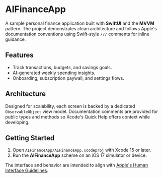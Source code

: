 # AIFinanceApp

A sample personal finance application built with **SwiftUI** and the **MVVM** pattern. The project demonstrates clean architecture and follows Apple's documentation conventions using Swift-style `///` comments for inline guidance.

## Features
- Track transactions, budgets, and savings goals.
- AI-generated weekly spending insights.
- Onboarding, subscription paywall, and settings flows.

## Architecture
Designed for scalability, each screen is backed by a dedicated `ObservableObject` view model. Documentation comments are provided for public types and methods so Xcode's Quick Help offers context while developing.

## Getting Started
1. Open `AIFinanceApp/AIFinanceApp.xcodeproj` with Xcode 15 or later.
2. Run the **AIFinanceApp** scheme on an iOS 17 simulator or device.

The interface and behavior are intended to align with [Apple's Human Interface Guidelines](https://developer.apple.com/design/human-interface-guidelines/).
